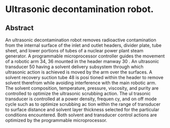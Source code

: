# Ultrasonic decontamination robot.

## Abstract
An ultrasonic decontamination robot removes radioactive contamination from the internal surface of the inlet and outlet headers, divider plate, tube sheet, and lower portions of tubes of a nuclear power plant steam generator. A programmable microprocessor controller guides the movement of a robotic arm 34, 36 mounted in the header manway 30 . An ultrasonic transducer 50 having a solvent delivery subsystem through which ultrasonic action is achieved is moved by the arm over the surfaces. A solvent recovery suction tube 48 is posi tioned within the header to remove solvent therefrom while avoiding interference with the main robotic arm. The solvent composition, temperature, pressure, viscosity, and purity are controlled to optimize the ultrasonic scrubbing action. The ul trasonic transducer is controlled at a power density, frequen cy, and on off mode cycle such as to optimize scrubbing ac tion within the range of transducer to surface distance and solvent layer thickness selected for the particular conditions encountered. Both solvent and transducer control actions are optimized by the programmable microprocessor.